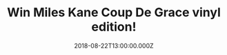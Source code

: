 ---
campaign-uuid: "c-b4a334ea-6b58-483b-9119-0c6eb6acfb3c"
type: "Competition"
category: "Gifts"
date: "2018-08-22T13:00:00.000Z"
end-date: "2018-09-22T23:59:00.000Z"
disable-form: false
is_promoted: false
has_entry_page: true
title: "Win Miles Kane Coup De Grace vinyl edition!"
competition-description: "<p>He is BACK and this time, he comes with his third solo\
  \ album: Coup De Grace! Recorded in LA… we have in our hands the brand new album\
  \ vinyl edition of the British singer Miles Kane for you to get stuck into!</p>\r\
  \n<p>Want it? You know what to do.</p>"
hero-header: "Win Miles Kane Coup De Grace vinyl edition!"
terms-confirmation: "N/A"
banner-img: "https://assets.expresslyapp.com/asset-9f35a886-d6c2-48e0-9095-41227c85ef48.jpg"
logo-left-href: "aaa.nme.com"
logo-left-image: "https://assets.expresslyapp.com/asset-34b6212c-2998-47cd-a653-7e18d2e46b8d.jpg"
logo-left-title: "nme aaa"
bg-image-hero: "https://assets.expresslyapp.com/asset-3e7e6529-c1d6-4798-8f8a-5491b9da8378.jpg"
bg-image-first: "https://assets.expresslyapp.com/asset-9e87c362-eff1-41da-a744-d9a856b52deb.jpg"
section1-content: "<p>“This record for me is the most important record I’ve made to\
  \ date” said Miles. “It’s been 5 years in the making, a lot of emotion and excitement\
  \ has gone into making this album!”</p>\r\n<p>Since joining The Little Flames 14\
  \ years ago, Miles has seen the pop climate change considerably but still believes\
  \ the magic’s in the music. He’s like an excitable schoolboy who just went to his\
  \ first gig. His enthusiasm is contagious!</p>\r\n<p>If you want to get contagious\
  \ with his brand new hits… enter the form below and you could be enjoying Miles\
  \ tunes anywhere you want!</p>\r\n<p>Good luck!</p>"
entry-title: "Win Miles Kane Coup De Grace vinyl edition!"
entry-content: "Enter the draw to win Miles Kane Coup De Grace vinyl edition by completing\
  \ the form below before 23:59 on 22th of September 2018."
has-winner: false
prize-description: "Win Miles Kane Coup De Grace vinyl edition."
special-conditions: "Multiple entries are allowed up to one every day."
---